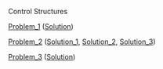 Control Structures

[Problem_1](https://play.rust-lang.org/?version=stable&mode=debug&edition=2021&gist=e2a649ba5c68da1d528abe0f98855390) ([Solution](https://play.rust-lang.org/?version=stable&mode=debug&edition=2021&gist=418cf6e914f64490d191a70237eb5f21))

[Problem_2](https://play.rust-lang.org/?version=stable&mode=debug&edition=2021&gist=369f77fa5808c97ccb8a7ed3c36e9f7c) ([Solution_1](https://play.rust-lang.org/?version=stable&mode=debug&edition=2021&gist=be77a4bfd8dcd49e5ebcafdac898c30d), [Solution_2](https://play.rust-lang.org/?version=stable&mode=debug&edition=2021&gist=a990ecec8fd1c9d3c4c1fbc822a82bd0), [Solution_3](https://play.rust-lang.org/?version=stable&mode=debug&edition=2021&gist=d47a04d4eb83c48e92af434081488dc5))

[Problem_3](https://play.rust-lang.org/?version=stable&mode=debug&edition=2021&gist=0bbeb3ec876c24e499e504f22151d250) ([Solution](https://play.rust-lang.org/?version=stable&mode=debug&edition=2021&gist=b908220f4a8489f9cea891c258da1344))
